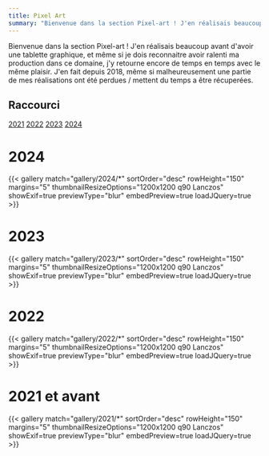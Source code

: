 ```yaml
---
title: Pixel Art
summary: "Bienvenue dans la section Pixel-art ! J'en réalisais beaucoup avant d'avoir une tablette graphique"
---
```


Bienvenue dans la section Pixel-art ! J'en réalisais beaucoup avant d'avoir une tablette graphique, et même si je dois reconnaitre avoir ralenti ma production dans ce domaine, j'y retourne encore de temps en temps avec le même plaisir. J'en fait depuis 2018, même si malheureusement une partie de mes réalisations ont été perdues / mettent du temps a être récuperées.

## Raccourci
[2021](#2021)
[2022](#2022)
[2023](#2023)
[2024](#2024)

# 2024
{{< gallery match="gallery/2024/*" sortOrder="desc" rowHeight="150" margins="5" thumbnailResizeOptions="1200x1200 q90 Lanczos" showExif=true previewType="blur" embedPreview=true loadJQuery=true >}}

# 2023
{{< gallery match="gallery/2023/*" sortOrder="desc" rowHeight="150" margins="5" thumbnailResizeOptions="1200x1200 q90 Lanczos" showExif=true previewType="blur" embedPreview=true loadJQuery=true >}}

# 2022
{{< gallery match="gallery/2022/*" sortOrder="desc" rowHeight="150" margins="5" thumbnailResizeOptions="1200x1200 q90 Lanczos" showExif=true previewType="blur" embedPreview=true loadJQuery=true >}}

# 2021 et avant
{{< gallery match="gallery/2021/*" sortOrder="desc" rowHeight="150" margins="5" thumbnailResizeOptions="1200x1200 q90 Lanczos" showExif=true previewType="blur" embedPreview=true loadJQuery=true >}}
